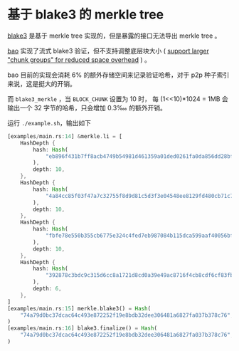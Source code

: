 <!-- 本文件由 ./make.md 自动生成，请不要直接修改此文件 -->

# 基于 blake3 的 merkle tree

[blake3](https://github.com/BLAKE3-team/BLAKE3) 是基于 merkle tree 实现的，但是暴露的接口无法导出 merkle tree 。

[bao](https://github.com/oconnor663/bao) 实现了流式 blake3 验证，但不支持调整底层块大小 ( [support larger "chunk groups" for reduced space overhead](https://github.com/oconnor663/bao/issues/34) ) 。

bao 目前的实现会消耗 6% 的额外存储空间来记录验证哈希，对于 p2p 种子索引来说，这是挺大的开销。

而 `blake3_merkle` ，当 `BLOCK_CHUNK` 设置为 10 时， 每 (1<<10)*1024 = 1MB 会输出一个 32 字节的哈希，只会增加 0.3‱  的额外开销。

运行 `./example.sh`，输出如下

```rust
[examples/main.rs:14] &merkle.li = [
    HashDepth {
        hash: Hash(
            "eb896f431b7ff8acb4749b54981d461359a01ded0261fa0da856dd28bf29d3b3",
        ),
        depth: 10,
    },
    HashDepth {
        hash: Hash(
            "4a84cc85f03f47a7c32755f8d9d81c5d3f3e04548ee8129fd480cb71c7dbc5b4",
        ),
        depth: 10,
    },
    HashDepth {
        hash: Hash(
            "fbfe78e550b355cb6775e324c4fed7eb987084b115dca599aaf40056bfb031c3",
        ),
        depth: 10,
    },
    HashDepth {
        hash: Hash(
            "392878c3bdc9c315d6cc8a1721d8cd0a39e49ac8716f4cb8cdf6cf83fbb666f5",
        ),
        depth: 6,
    },
]
[examples/main.rs:15] merkle.blake3() = Hash(
    "74a79d0bc37dcac64c493e872252f19e8bdb32dee306481a6827fa037b378c76",
)
[examples/main.rs:16] blake3.finalize() = Hash(
    "74a79d0bc37dcac64c493e872252f19e8bdb32dee306481a6827fa037b378c76",
)
```